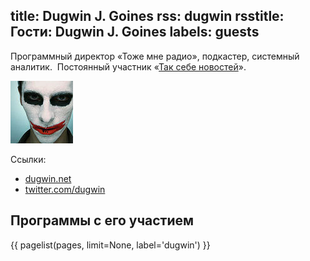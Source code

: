 title: Dugwin J. Goines
rss: dugwin
rsstitle: Гости: Dugwin J. Goines
labels: guests
---
Программный директор «Тоже мне радио», подкастер, системный аналитик. 
Постоянный участник «[Так себе новостей](/news.html)».

![nikonor](/guests/dugwin/photo.jpg)

Ссылки:

- [dugwin.net](http://dugwin.net/)
- [twitter.com/dugwin](http://twitter.com/dugwin)


## Программы с его участием

{{ pagelist(pages, limit=None, label='dugwin') }}
